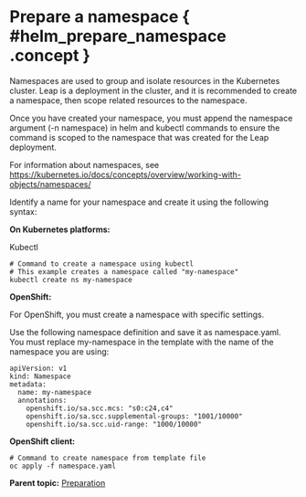 # Prepare a namespace { #helm_prepare_namespace .concept }

Namespaces are used to group and isolate resources in the Kubernetes cluster. Leap is a deployment in the cluster, and it is recommended to create a namespace, then scope related resources to the namespace. 

Once you have created your namespace, you must append the namespace argument (-n namespace)  in helm and kubectl commands to ensure the command is scoped to the namespace that was created for the Leap deployment.

For information about namespaces, see https://kubernetes.io/docs/concepts/overview/working-with-objects/namespaces/ 

Identify a name for your namespace and create it using the following syntax:

**On Kubernetes platforms:**

Kubectl

```
# Command to create a namespace using kubectl 
# This example creates a namespace called "my-namespace" 
kubectl create ns my-namespace 
```

**OpenShift:**

For OpenShift, you must create a namespace with specific settings.

Use the following namespace definition and save it as namespace.yaml. You must replace my-namespace in the template with the name of the namespace you are using:

```
apiVersion: v1 
kind: Namespace 
metadata: 
  name: my-namespace 
  annotations: 
    openshift.io/sa.scc.mcs: "s0:c24,c4" 
    openshift.io/sa.scc.supplemental-groups: "1001/10000" 
    openshift.io/sa.scc.uid-range: "1000/10000" 
```

**OpenShift client:**

```
# Command to create namespace from template file 
oc apply -f namespace.yaml 
```

**Parent topic:** [Preparation](helm_preparation.md)

